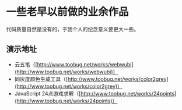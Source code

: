 # 一些老早以前做的业余作品

代码质量自然是没有的，于我个人的纪念意义要更大一些。

## 演示地址

- 云五笔（[http://www.toobug.net/works/webwubi](http://www.toobug.net/works/webwubi)）
- 同灰度颜色生成工具（[http://www.toobug.net/works/color2grey](http://www.toobug.net/works/color2grey)）
- JavaScript 24点游戏求解（[http://www.toobug.net/works/24points](http://www.toobug.net/works/24points)）